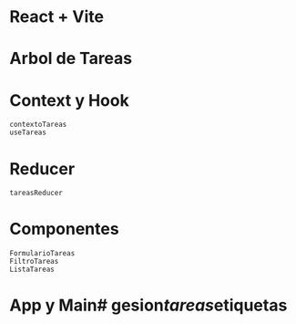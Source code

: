 # React + Vite

# Arbol de Tareas
# Context y Hook

    contextoTareas
    useTareas
# Reducer
    tareasReducer
# Componentes

    FormularioTareas
    FiltroTareas
    ListaTareas
# App y Main#   g e s i o n _ t a r e a s _ e t i q u e t a s  
 